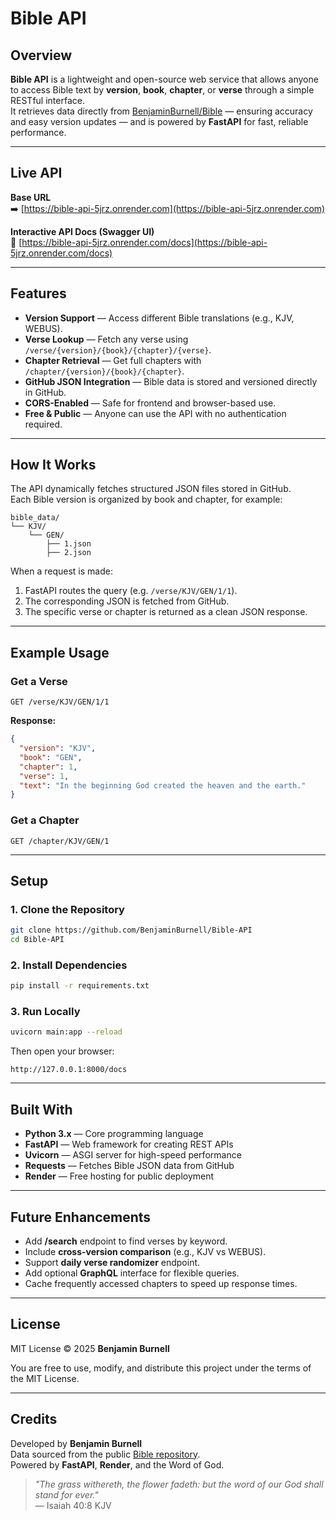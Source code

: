 # Bible API

## Overview

**Bible API** is a lightweight and open-source web service that allows anyone to access Bible text by **version**, **book**, **chapter**, or **verse** through a simple RESTful interface.  
It retrieves data directly from [BenjaminBurnell/Bible](https://github.com/BenjaminBurnell/Bible) — ensuring accuracy and easy version updates — and is powered by **FastAPI** for fast, reliable performance.

---

## Live API

**Base URL**  
➡️ [https://bible-api-5jrz.onrender.com](https://bible-api-5jrz.onrender.com)

**Interactive API Docs (Swagger UI)**  
📘 [https://bible-api-5jrz.onrender.com/docs](https://bible-api-5jrz.onrender.com/docs)

---

## Features

- **Version Support** — Access different Bible translations (e.g., KJV, WEBUS).  
- **Verse Lookup** — Fetch any verse using `/verse/{version}/{book}/{chapter}/{verse}`.  
- **Chapter Retrieval** — Get full chapters with `/chapter/{version}/{book}/{chapter}`.  
- **GitHub JSON Integration** — Bible data is stored and versioned directly in GitHub.  
- **CORS-Enabled** — Safe for frontend and browser-based use.  
- **Free & Public** — Anyone can use the API with no authentication required.

---

## How It Works

The API dynamically fetches structured JSON files stored in GitHub.  
Each Bible version is organized by book and chapter, for example:

```
bible_data/
└── KJV/
    └── GEN/
        ├── 1.json
        ├── 2.json
```

When a request is made:
1. FastAPI routes the query (e.g. `/verse/KJV/GEN/1/1`).
2. The corresponding JSON is fetched from GitHub.  
3. The specific verse or chapter is returned as a clean JSON response.

---

## Example Usage

### Get a Verse
```
GET /verse/KJV/GEN/1/1
```
**Response:**
```json
{
  "version": "KJV",
  "book": "GEN",
  "chapter": 1,
  "verse": 1,
  "text": "In the beginning God created the heaven and the earth."
}
```

### Get a Chapter
```
GET /chapter/KJV/GEN/1
```

---

## Setup

### 1. Clone the Repository
```bash
git clone https://github.com/BenjaminBurnell/Bible-API
cd Bible-API
```

### 2. Install Dependencies
```bash
pip install -r requirements.txt
```

### 3. Run Locally
```bash
uvicorn main:app --reload
```

Then open your browser:
```
http://127.0.0.1:8000/docs
```

---

## Built With

- **Python 3.x** — Core programming language  
- **FastAPI** — Web framework for creating REST APIs  
- **Uvicorn** — ASGI server for high-speed performance  
- **Requests** — Fetches Bible JSON data from GitHub  
- **Render** — Free hosting for public deployment  

---

## Future Enhancements

- Add **/search** endpoint to find verses by keyword.  
- Include **cross-version comparison** (e.g., KJV vs WEBUS).  
- Support **daily verse randomizer** endpoint.  
- Add optional **GraphQL** interface for flexible queries.  
- Cache frequently accessed chapters to speed up response times.

---

## License

MIT License © 2025 **Benjamin Burnell**

You are free to use, modify, and distribute this project under the terms of the MIT License.

---

## Credits

Developed by **Benjamin Burnell**  
Data sourced from the public [Bible repository](https://github.com/BenjaminBurnell/Bible).  
Powered by **FastAPI**, **Render**, and the Word of God.

> _"The grass withereth, the flower fadeth: but the word of our God shall stand for ever."_  
> — Isaiah 40:8 KJV
